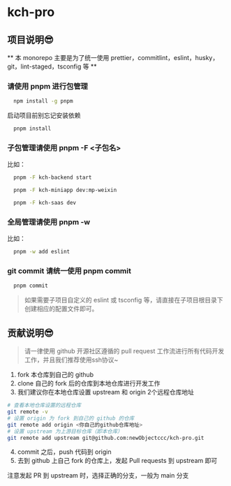 # kch-pro

## 项目说明😎

**
本 monorepo 主要是为了统一使用 prettier，commitlint，eslint，husky，git，lint-staged，tsconfig 等
**

### 请使用 pnpm 进行包管理

```bash
  npm install -g pnpm
```

启动项目前别忘记安装依赖

```bash
  pnpm install
```

### 子包管理请使用 pnpm -F <子包名>

比如：

```bash
  pnpm -F kch-backend start
```

```bash
  pnpm -F kch-miniapp dev:mp-weixin
```

```bash
  pnpm -F kch-saas dev
```

### 全局管理请使用 pnpm -w

比如：

```bash
  pnpm -w add eslint
```

### git commit 请统一使用 pnpm commit

```bash
  pnpm commit
```

> 如果需要子项目自定义的 eslint 或 tsconfig 等，请直接在子项目根目录下创建相应的配置文件即可。

## 贡献说明😎

> 请一律使用 github 开源社区遵循的 pull request 工作流进行所有代码开发工作，并且我们推荐使用ssh协议~

1. fork 本仓库到自己的 github
2. clone 自己的 fork 后的仓库到本地仓库进行开发工作
3. 我们建议你在本地仓库设置 upstream 和 origin 2个远程仓库地址

```bash
# 查看本地仓库设置的远程仓库
git remote -v
# 设置 origin 为 fork 到自己的 github 的仓库
git remote add origin <你自己的github仓库地址>
# 设置 upstream 为上游目标仓库（即本仓库）
git remote add upstream git@github.com:newObjectccc/kch-pro.git
```

4. commit 之后，push 代码到 origin
5. 去到 github 上自己 fork 的仓库上，发起 Pull requests 到 upstream 即可

注意发起 PR 到 upstream 时，选择正确的分支，一般为 main 分支
